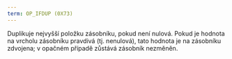 ```yaml
---
term: OP_IFDUP (0X73)
---
```


Duplikuje nejvyšší položku zásobníku, pokud není nulová. Pokud je hodnota na vrcholu zásobníku pravdivá (tj. nenulová), tato hodnota je na zásobníku zdvojena; v opačném případě zůstává zásobník nezměněn.